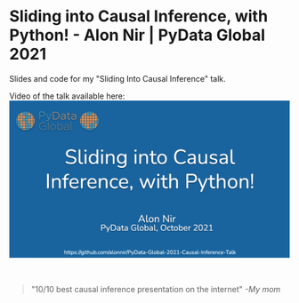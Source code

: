 # Sliding into Causal Inference, with Python! - Alon Nir | PyData Global 2021

Slides and code for my "Sliding Into Causal Inference" talk.

Video of the talk available here:<br>
[![Watch the video](cover_image.png)](https://youtu.be/l4gY0JM3J5I?t=0)

<br>

> "10/10 best causal inference presentation on the internet" 
_-My mom_
